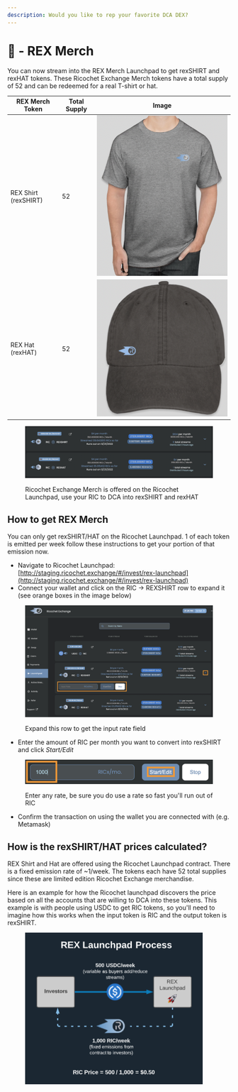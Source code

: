 ```yaml
---
description: Would you like to rep your favorite DCA DEX?
---
```


# 👕 - REX Merch

You can now stream into the REX Merch Launchpad to get rexSHIRT and rexHAT tokens. These Ricochet Exchange Merch tokens have a total supply of 52 and can be redeemed for a real T-shirt or hat.

| REX Merch Token      | Total Supply | Image                                                              |
| -------------------- | ------------ | ------------------------------------------------------------------ |
| REX Shirt (rexSHIRT) | 52           | ![](<../.gitbook/assets/Screen Shot 2022-12-01 at 4.42.52 PM.png>) |
| REX Hat (rexHAT)     | 52           | ![](<../.gitbook/assets/Screen Shot 2022-12-01 at 4.43.02 PM.png>) |

<figure><img src="../.gitbook/assets/Screen Shot 2022-12-01 at 4.31.31 PM.png" alt=""><figcaption><p>Ricochet Exchange Merch is offered on the Ricochet Launchpad, use your RIC to DCA into rexSHIRT and rexHAT</p></figcaption></figure>

## How to get REX Merch

You can only get rexSHIRT/HAT on the Ricochet Launchpad. 1 of each token is emitted per week follow these instructions to get your portion of that emission now.

* Navigate to Ricochet Launchpad: [http://staging.ricochet.exchange/#/invest/rex-launchpad](http://staging.ricochet.exchange/#/invest/rex-launchpad)
* Connect your wallet and click on the RIC -> REXSHIRT row to expand it (see orange boxes in the image below)

<figure><img src="../.gitbook/assets/Screen Shot 2022-12-01 at 4.33.38 PM.png" alt=""><figcaption><p>Expand this row to get the input rate field</p></figcaption></figure>

* Enter the amount of RIC per month you want to convert into rexSHIRT and click _Start/Edit_

<figure><img src="../.gitbook/assets/Screen Shot 2022-12-01 at 4.35.34 PM.png" alt=""><figcaption><p>Enter any rate, be sure you do use a rate so fast you'll run out of RIC</p></figcaption></figure>

* Confirm the transaction on using the wallet you are connected with (e.g. Metamask)

## How is the rexSHIRT/HAT prices calculated?

REX Shirt and Hat are offered using the Ricochet Launchpad contract. There is a fixed emission rate of \~1/week. The tokens each have 52 total supplies since these are limited edition Ricochet Exchange merchandise.&#x20;

Here is an example for how the Ricochet launchpad discovers the price based on all the accounts that are willing to DCA into these tokens. This example is with people using USDC to get RIC tokens, so you'll need to imagine how this works when the input token is RIC and the output token is rexSHIRT.

<figure><img src="../.gitbook/assets/image (42).png" alt=""><figcaption></figcaption></figure>
